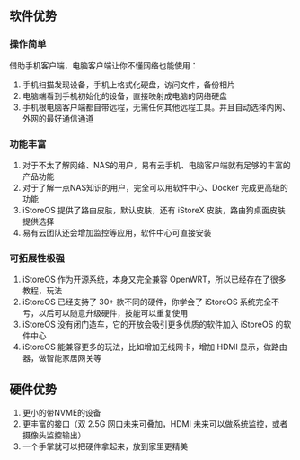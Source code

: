 ## 软件优势

### 操作简单

借助手机客户端，电脑客户端让你不懂网络也能使用：

1. 手机扫描发现设备，手机上格式化硬盘，访问文件，备份相片
2. 电脑端看到手机初始化的设备，直接映射成电脑的网络硬盘
3. 手机根电脑客户端都自带远程，无需任何其他远程工具。并且自动选择内网、外网的最好通信通道

### 功能丰富

1. 对于不太了解网络、NAS的用户，易有云手机、电脑客户端就有足够的丰富的产品功能
2. 对于了解一点NAS知识的用户，完全可以用软件中心、Docker 完成更高级的功能
3. iStoreOS 提供了路由皮肤，默认皮肤，还有 iStoreX 皮肤，路由狗桌面皮肤提供选择
4. 易有云团队还会增加监控等应用，软件中心可直接安装

### 可拓展性极强

1. iStoreOS 作为开源系统，本身又完全兼容 OpenWRT，所以已经存在了很多教程，玩法
2. iStoreOS 已经支持了 30+ 款不同的硬件，你学会了 iStoreOS 系统完全不亏，以后可以随意升级硬件，技能可以重复使用
3. iStoreOS 没有闭门造车，它的开放会吸引更多优质的软件加入 iStoreOS 的软件中心
4. iStoreOS 能兼容更多的玩法，比如增加无线网卡，增加 HDMI 显示，做路由器，做智能家居网关等

## 硬件优势

1. 更小的带NVME的设备
2. 更丰富的接口（双 2.5G 网口未来可叠加，HDMI 未来可以做系统监控，或者摄像头监控输出）
3. 一个手掌就可以把硬件拿起来，放到家里更精美
